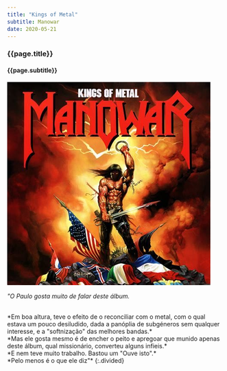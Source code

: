 ```yaml
---
title: "Kings of Metal"
subtitle: Manowar
date: 2020-05-21
---
```


### {{page.title}} ###
#### {{page.subtitle}} ####
![manowar](assets/images/album-list/dsc_7.jpg)

*"O Paulo gosta muito de falar deste álbum.*

<br/>
*Em boa altura, teve o efeito de o reconciliar com o metal, com o qual estava um pouco desiludido, dada a panóplia de subgéneros sem qualquer interesse, e a "softnização" das melhores bandas.*

<br/>
*Mas ele gosta mesmo é de encher o peito e apregoar que munido apenas deste álbum, qual missionário, converteu alguns infieis.*

<br/>
*E nem teve muito trabalho. Bastou um "Ouve isto".*

<br/>
*Pelo menos é o que ele diz"*
{:.divided}
